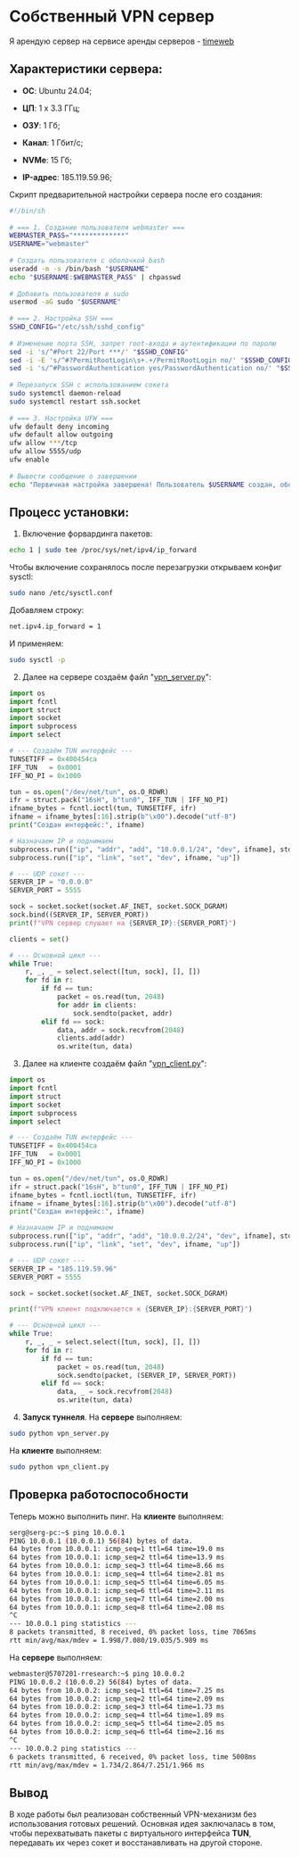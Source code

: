 # Собственный VPN сервер

Я арендую сервер на сервисе аренды серверов - [timeweb](https://timeweb.com/)

## Характеристики сервера:

- **ОС**: Ubuntu 24.04;

- **ЦП**: 1 x 3.3 ГГц;

- **ОЗУ**: 1 Гб;

- **Канал**: 1 Гбит/с;

- **NVMe**: 15 Гб;

- **IP-адрес**: 185.119.59.96;

Скрипт предварительной настройки сервера после его создания:

```bash
#!/bin/sh
 
# === 1. Создание пользователя webmaster ===
WEBMASTER_PASS="*************"
USERNAME="webmaster"
 
# Создать пользователя с оболочкой bash
useradd -m -s /bin/bash "$USERNAME"
echo "$USERNAME:$WEBMASTER_PASS" | chpasswd
 
# Добавить пользователя в sudo
usermod -aG sudo "$USERNAME"
 
# === 2. Настройка SSH ===
SSHD_CONFIG="/etc/ssh/sshd_config"
 
# Изменение порта SSH, запрет root-входа и аутентификации по паролю
sed -i 's/^#Port 22/Port ***/' "$SSHD_CONFIG"
sed -i -E 's/^#?PermitRootLogin\s+.+/PermitRootLogin no/' "$SSHD_CONFIG"
sed -i 's/^#PasswordAuthentication yes/PasswordAuthentication no/' "$SSHD_CONFIG"
 
# Перезапуск SSH с использованием сокета
sudo systemctl daemon-reload
sudo systemctl restart ssh.socket
 
# === 3. Настройка UFW ===
ufw default deny incoming
ufw default allow outgoing
ufw allow ***/tcp
ufw allow 5555/udp
ufw enable
 
# Вывести сообщение о завершении
echo "Первичная настройка завершена! Пользователь $USERNAME создан, оболочка Bash установлена, SSH настроен на порт 250, UFW включён."
```

## Процесс установки:

1. Включение форвардинга пакетов:

```bash
echo 1 | sudo tee /proc/sys/net/ipv4/ip_forward
```

Чтобы включение сохранялось после перезагрузки открываем конфиг sysctl:

```bash
sudo nano /etc/sysctl.conf
```

Добавляем строку:

```bash
net.ipv4.ip_forward = 1
```

И применяем:

```bash
sudo sysctl -p
```

2. Далее на сервере создаём файл "[vpn_server.py](./vpn_server.py)":

```python
import os
import fcntl
import struct
import socket
import subprocess
import select

# --- Создаём TUN интерфейс ---
TUNSETIFF = 0x400454ca
IFF_TUN   = 0x0001
IFF_NO_PI = 0x1000

tun = os.open("/dev/net/tun", os.O_RDWR)
ifr = struct.pack("16sH", b"tun0", IFF_TUN | IFF_NO_PI)
ifname_bytes = fcntl.ioctl(tun, TUNSETIFF, ifr)
ifname = ifname_bytes[:16].strip(b"\x00").decode("utf-8")
print("Создан интерфейс:", ifname)

# Назначаем IP и поднимаем
subprocess.run(["ip", "addr", "add", "10.0.0.1/24", "dev", ifname], stderr=subprocess.DEVNULL)
subprocess.run(["ip", "link", "set", "dev", ifname, "up"])

# --- UDP сокет ---
SERVER_IP = "0.0.0.0"
SERVER_PORT = 5555

sock = socket.socket(socket.AF_INET, socket.SOCK_DGRAM)
sock.bind((SERVER_IP, SERVER_PORT))
print(f"VPN сервер слушает на {SERVER_IP}:{SERVER_PORT}")

clients = set()

# --- Основной цикл ---
while True:
    r, _, _ = select.select([tun, sock], [], [])
    for fd in r:
        if fd == tun:
            packet = os.read(tun, 2048)
            for addr in clients:
                sock.sendto(packet, addr)
        elif fd == sock:
            data, addr = sock.recvfrom(2048)
            clients.add(addr)
            os.write(tun, data)
```

3. Далее на клиенте создаём файл "[vpn_client.py](./vpn_client.py)":

```python
import os
import fcntl
import struct
import socket
import subprocess
import select

# --- Создаём TUN интерфейс ---
TUNSETIFF = 0x400454ca
IFF_TUN   = 0x0001
IFF_NO_PI = 0x1000

tun = os.open("/dev/net/tun", os.O_RDWR)
ifr = struct.pack("16sH", b"tun0", IFF_TUN | IFF_NO_PI)
ifname_bytes = fcntl.ioctl(tun, TUNSETIFF, ifr)
ifname = ifname_bytes[:16].strip(b"\x00").decode("utf-8")
print("Создан интерфейс:", ifname)

# Назначаем IP и поднимаем
subprocess.run(["ip", "addr", "add", "10.0.0.2/24", "dev", ifname], stderr=subprocess.DEVNULL)
subprocess.run(["ip", "link", "set", "dev", ifname, "up"])

# --- UDP сокет ---
SERVER_IP = "185.119.59.96"
SERVER_PORT = 5555

sock = socket.socket(socket.AF_INET, socket.SOCK_DGRAM)

print(f"VPN клиент подключается к {SERVER_IP}:{SERVER_PORT}")

# --- Основной цикл ---
while True:
    r, _, _ = select.select([tun, sock], [], [])
    for fd in r:
        if fd == tun:
            packet = os.read(tun, 2048)
            sock.sendto(packet, (SERVER_IP, SERVER_PORT))
        elif fd == sock:
            data, _ = sock.recvfrom(2048)
            os.write(tun, data)
```

4. **Запуск туннеля**. На **сервере** выполняем:

```bash
sudo python vpn_server.py
```

На **клиенте** выполняем:

```bash
sudo python vpn_client.py
```

## Проверка работоспособности

Теперь можно выполнить пинг. На **клиенте** выполняем:

```bash
serg@serg-pc:~$ ping 10.0.0.1
PING 10.0.0.1 (10.0.0.1) 56(84) bytes of data.
64 bytes from 10.0.0.1: icmp_seq=1 ttl=64 time=19.0 ms
64 bytes from 10.0.0.1: icmp_seq=2 ttl=64 time=13.9 ms
64 bytes from 10.0.0.1: icmp_seq=3 ttl=64 time=8.66 ms
64 bytes from 10.0.0.1: icmp_seq=4 ttl=64 time=2.81 ms
64 bytes from 10.0.0.1: icmp_seq=5 ttl=64 time=6.05 ms
64 bytes from 10.0.0.1: icmp_seq=6 ttl=64 time=2.11 ms
64 bytes from 10.0.0.1: icmp_seq=7 ttl=64 time=2.00 ms
64 bytes from 10.0.0.1: icmp_seq=8 ttl=64 time=2.08 ms
^C
--- 10.0.0.1 ping statistics ---
8 packets transmitted, 8 received, 0% packet loss, time 7065ms
rtt min/avg/max/mdev = 1.998/7.080/19.035/5.989 ms
```

На **сервере** выполняем:

```bash
webmaster@5707201-rresearch:~$ ping 10.0.0.2
PING 10.0.0.2 (10.0.0.2) 56(84) bytes of data.
64 bytes from 10.0.0.2: icmp_seq=1 ttl=64 time=7.25 ms
64 bytes from 10.0.0.2: icmp_seq=2 ttl=64 time=2.09 ms
64 bytes from 10.0.0.2: icmp_seq=3 ttl=64 time=1.73 ms
64 bytes from 10.0.0.2: icmp_seq=4 ttl=64 time=1.89 ms
64 bytes from 10.0.0.2: icmp_seq=5 ttl=64 time=2.05 ms
64 bytes from 10.0.0.2: icmp_seq=6 ttl=64 time=2.16 ms
^C
--- 10.0.0.2 ping statistics ---
6 packets transmitted, 6 received, 0% packet loss, time 5008ms
rtt min/avg/max/mdev = 1.734/2.864/7.251/1.966 ms
```

## Вывод

В ходе работы был реализован собственный VPN-механизм без использования готовых решений. Основная идея заключалась в том, чтобы перехватывать пакеты с виртуального интерфейса **TUN**, передавать их через сокет и восстанавливать на другой стороне.
